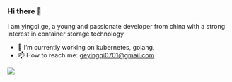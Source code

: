 ### Hi there 👋

<!--
**mowangdk/mowangdk** is a ✨ _special_ ✨ repository because its `README.md` (this file) appears on your GitHub profile.

Here are some ideas to get you started:

- 🔭 I’m currently working on aliyun
- 🌱 I’m currently learning Kubernetes
- 👯 I’m looking to collaborate on Kubernetes
- 🤔 I’m looking for help with ...
- 💬 Ask me about ...
- 📫 How to reach me: ...
- 😄 Pronouns: ...
- ⚡ Fun fact: ...
-->
I am yingqi.ge, a young and passionate developer from china with a strong interest in container storage technology


- 🔭 I’m currently working on kubernetes, golang, 
- 📫 How to reach me: geyingqi0701@gmail.com

![](https://github-readme-stats.vercel.app/api?username=mowangdk)
